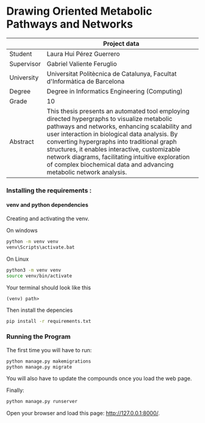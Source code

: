 # Drawing Oriented Metabolic Pathways and Networks

| | Project data |
| ------ | ------ |
| Student | Laura Hui Pérez Guerrero |
| Supervisor | Gabriel Valiente Feruglio  |
| University | Universitat Politècnica de Catalunya, Facultat d'Informàtica de Barcelona |
| Degree | Degree in Informatics Engineering (Computing) |
| Grade | 10 |
| Abstract | This thesis presents an automated tool employing directed hypergraphs to visualize metabolic pathways and networks, enhancing scalability and user interaction in biological data analysis. By converting hypergraphs into traditional graph structures, it enables interactive, customizable network diagrams, facilitating intuitive exploration of complex biochemical data and advancing metabolic network analysis. |

### Installing the requirements :

#### venv and python dependencies

Creating and activating the venv.

On windows

```bash
python -m venv venv
venv\Scripts\activate.bat
```

On Linux
```bash
python3 -m venv venv
source venv/bin/activate
```

Your terminal should look like this

```
(venv) path>
```

Then install the depencies

```bash
pip install -r requirements.txt
```

### Running the Program

The first time you will have to run:

```bash
python manage.py makemigrations
python manage.py migrate
```
You will also have to update the compounds once you load the web page.

Finally:

```bash
python manage.py runserver
```

Open your browser and load this page: http://127.0.0.1:8000/.
